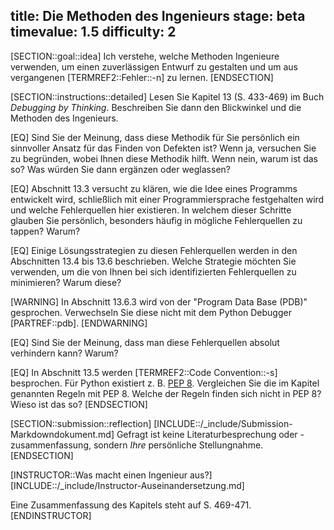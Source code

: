 title: Die Methoden des Ingenieurs
stage: beta
timevalue: 1.5
difficulty: 2
---
[SECTION::goal::idea]
Ich verstehe, welche Methoden Ingenieure verwenden, um einen zuverlässigen Entwurf zu gestalten
und um aus vergangenen [TERMREF2::Fehler::-n] zu lernen.
[ENDSECTION]

[SECTION::instructions::detailed]
Lesen Sie Kapitel 13 (S. 433-469) im Buch _Debugging by Thinking_. 
Beschreiben Sie dann den Blickwinkel und die Methoden des Ingenieurs.

[EQ] Sind Sie der Meinung, dass diese Methodik für Sie persönlich
ein sinnvoller Ansatz für das Finden von Defekten ist?
Wenn ja, versuchen Sie zu begründen, wobei Ihnen diese Methodik hilft.
Wenn nein, warum ist das so? 
Was würden Sie dann ergänzen oder weglassen?

[EQ] Abschnitt 13.3 versucht zu klären, wie die Idee eines Programms entwickelt wird, 
schließlich mit einer Programmiersprache festgehalten wird 
und welche Fehlerquellen hier existieren.
In welchem dieser Schritte glauben Sie persönlich, 
besonders häufig in mögliche Fehlerquellen zu tappen?
Warum?

[EQ] Einige Lösungsstrategien zu diesen Fehlerquellen werden 
in den Abschnitten 13.4 bis 13.6 beschrieben.
Welche Strategie möchten Sie verwenden, um die von Ihnen 
bei sich identifizierten Fehlerquellen zu minimieren?
Warum diese?

[WARNING]
In Abschnitt 13.6.3 wird von der "Program Data Base (PDB)" gesprochen.
Verwechseln Sie diese nicht mit dem Python Debugger [PARTREF::pdb].
[ENDWARNING]

[EQ] Sind Sie der Meinung, dass man diese Fehlerquellen absolut verhindern kann?
Warum?

[EQ] In Abschnitt 13.5 werden [TERMREF2::Code Convention::-s] besprochen. 
Für Python existiert z. B. [PEP 8](https://peps.python.org/pep-0008/).
Vergleichen Sie die im Kapitel genannten Regeln mit PEP 8.
Welche der Regeln finden sich nicht in PEP 8?
Wieso ist das so?
[ENDSECTION]

[SECTION::submission::reflection]
[INCLUDE::/_include/Submission-Markdowndokument.md]
Gefragt ist keine Literaturbesprechung oder -zusammenfassung,
sondern _Ihre_ persönliche Stellungnahme.
[ENDSECTION]

[INSTRUCTOR::Was macht einen Ingenieur aus?]
[INCLUDE::/_include/Instructor-Auseinandersetzung.md]

Eine Zusammenfassung des Kapitels steht auf S. 469-471.
[ENDINSTRUCTOR]